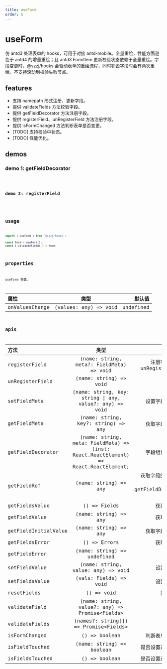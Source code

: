 ```yaml
---
title: useForm
order: 5
---
```


# useForm

仿 antd3 处理表单的 hooks，可用于对接 antd-mobile。全量重绘，性能方面逊色于 antd4 的增量重绘；且 antd3 FormItem 更新校验状态依赖于全量重绘。字段变更时，@szzj/hooks 会驱动表单的重绘流程，同时销毁字段时会有两次重绘。不支持滚动到校验失败节点。

## features

- 支持 namepath 形式注册、更新字段。
- 提供 validateFields 方法校验字段。
- 提供 getFieldDecorator 方法注册字段。
- 提供 registerField、unRegisterField 方法注册字段。
- 提供 isFormChanged 方法判断表单是否变更。
- [TODO] 支持校验中状态。
- [TODO] 性能优化。

## demos

### demo 1: getFieldDecorator

<code src="./use-form/getFieldDecorator/index.tsx" />

### demo 2: registerField

<code src="./use-form/registerField/index.tsx" />

## usage

```jsx | pure
import { useForm } from '@szzj/hooks';

const form = useForm();
const { validateFields } = form;
```

## properties

useForm 参数。

| 属性           |         类型          |    默认值 |
| :------------- | :-------------------: | --------: |
| onValuesChange | (values: any) => void | undefined |

## apis

| 方法 | 类型 | 意义 |
| :-- | :-: | --: |
| registerField | (name: string, meta?: FieldMeta) => void | 注册字段，返回 unRegisterField |
| unRegisterField | (name: string) => void | 销毁字段 |
| setFieldMeta | (name: string, key: string \| any, value?: any) => void | 设置字段的元数据 |
| getFieldMeta | (name: string, key?: string) => any | 获取字段的元数据 |
| getFieldDecorator | (name: string, meta: FieldMeta) => (inst: React.ReactElement) => React.ReactElement; | 字段组件的装饰器 |
| getFieldRef | (name: string) => any | 获取字段的 ref 引用，配合 getFieldDecorator 使用有效 |
| getFieldsValue | () => Fields | 获取字段的值 |
| getFieldValue | (name: string) => any | 获取字段的值 |
| getFieldInitialValue | (name: string) => any | 获取字段的初始值 |
| getFieldsError | () => Errors | 获取校验文案 |
| getFieldError | (name: string) => undefined | string[] | 获取校验文案 |
| setFieldValue | (name: string, value: any) => void | 设置字段的值 |
| setFieldsValue | (vals: Fields) => void | 设置字段的值 |
| resetFields | () => void | 置回初始值 |
| validateField | (name: string, value?: any) => Promise<Fields\> | 校验字段 |
| validateFields | (names?: string[]) => Promise<Fields\> | 校验字段 |
| isFormChanged | () => boolean | 判断表单是否变更 |
| isFieldTouched | (name: string) => boolean | 是否设置过字段的值 |
| isFieldsTouched | () => boolean | 是否设置过字段的值 |
